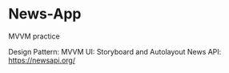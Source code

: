# News-App
MVVM practice

Design Pattern: MVVM
UI: Storyboard and Autolayout
News API: https://newsapi.org/
